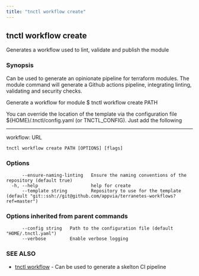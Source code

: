 ```yaml
---
title: "tnctl workflow create"
---
```

## tnctl workflow create

Generates a workflow used to lint, validate and publish the module

### Synopsis


Can be used to generate an opinionate pipeline for terraform modules.
The module command will generate a Github actions pipeline, integrating
linting, validating and security checks.

Generate a workflow for module
$ tnctl workflow create PATH

You can override the location of the template via the configuration
file ${HOME}/.tnctl/config.yaml (or TNCTL_CONFIG). Just add the
following

---
workflow: URL

```
tnctl workflow create PATH [OPTIONS] [flags]
```

### Options

```
      --ensure-naming-linting   Ensure the naming conventions of the repository (default true)
  -h, --help                    help for create
      --template string         Repository to use for the template (default "git::ssh://git@github.com/appvia/terranetes-workflows?ref=master")
```

### Options inherited from parent commands

```
      --config string   Path to the configuration file (default "HOME/.tnctl.yaml")
      --verbose         Enable verbose logging
```

### SEE ALSO

* [tnctl workflow](../tnctl_workflow)	 - Can be used to generate a skelton CI pipeline

